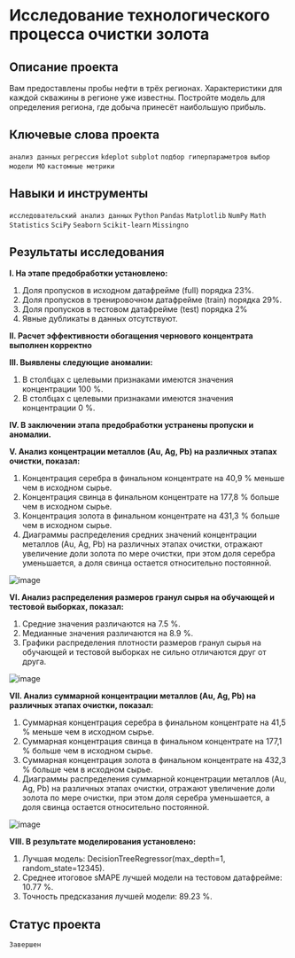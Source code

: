 # Исследование технологического процесса очистки золота

## Описание проекта

Вам предоставлены пробы нефти в трёх регионах. Характеристики для каждой скважины в регионе уже известны.
Постройте модель для определения региона, где добыча принесёт наибольшую прибыль. 

## Ключевые слова проекта

`анализ данных` `регрессия` `kdeplot` `subplot` `подбор гиперпараметров` `выбор модели МО` `кастомные метрики`

## Навыки и инструменты

`исследовательский анализ данных` `Python` `Pandas` `Matplotlib` `NumPy` `Math` `Statistics` `SciPy` `Seaborn` `Scikit-learn` `Missingno`

## Результаты исследования

**I. На этапе предобработки установлено:**
1. Доля пропусков в исходном датафрейме (full) порядка 23%.
2. Доля пропусков в тренировочном датафрейме (train) порядка 29%.
3. Доля пропусков в тестовом датафрейме (test) порядка 2%
4. Явные дубликаты в данных отсутствуют.

**II. Расчет эффективности обогащения чернового концентрата выполнен корректно**

**III. Выявлены следующие аномалии:**

1. В столбцах с целевыми признаками имеются значения концентрации 100 %.
2. В столбцах с целевыми признаками имеются значения концентрации 0 %.

**IV. В заключении этапа предобработки устранены пропуски и аномалии.**

**V. Анализ концентрации металлов (Au, Ag, Pb) на различных этапах очистки, показал:**

1. Концентрация серебра в финальном концентрате на 40,9 % меньше чем в исходном сырье.
2. Концентрация свинца в финальном концентрате на 177,8 % больше чем в исходном сырье.
2. Концентрация золота в финальном концентрате на 431,3 % больше чем в исходном сырье.
3. Диаграммы распределения средних значений концентрации металлов (Au, Ag, Pb) на различных этапах очистки, отражают увеличение доли золота по мере очистки, при этом доля серебра уменьшается, а доля свинца остается относительно постоянной.

![image](https://user-images.githubusercontent.com/104613549/181459890-2ab414d0-a159-4226-9fb3-9b2b6266253f.png)

**VI. Анализ распределения размеров гранул сырья на обучающей и тестовой выборках, показал:**

1. Средние значения различаются на 7.5 %.
2. Медианные значения различаются на 8.9 %.
3. Графики распределения плотности размеров гранул сырья на обучающей и тестовой выборках не сильно отличаются друг от друга.

![image](https://user-images.githubusercontent.com/104613549/181460065-2cfb8340-2fe2-4af4-a477-6b957c680e49.png)

**VII. Анализ суммарной концентрации металлов (Au, Ag, Pb) на различных этапах очистки, показал:**

1. Суммарная концентрация серебра в финальном концентрате на 41,5 % меньше чем в исходном сырье.
2. Суммарная концентрация свинца в финальном концентрате на 177,1 % больше чем в исходном сырье.
3. Суммарная концентрация золота в финальном концентрате на 432,3 % больше чем в исходном сырье.
4. Диаграммы распределения суммарной концентрации металлов (Au, Ag, Pb) на различных этапах очистки, отражают увеличение доли золота по мере очистки, при этом доля серебра уменьшается, а доля свинца остается относительно постоянной.

![image](https://user-images.githubusercontent.com/104613549/181460176-4120467a-decf-40a6-b30a-0a234cf82a17.png)

**VIII. В результате моделирования установлено:**

1. Лучшая модель: DecisionTreeRegressor(max_depth=1, random_state=12345).
2. Среднее итоговое sMAPE лучшей модели на тестовом датафрейме: 10.77 %.
3. Точность предсказания лучшей модели: 89.23 %.
 
 ## Статус проекта
 `Завершен`
